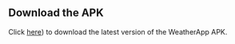 ## Download the APK
Click [here](https://drive.google.com/file/d/1tpj50sK4XzBO95tglF691BHtBAunT5gj/view?usp=sharing)) to download the latest version of the WeatherApp APK.
